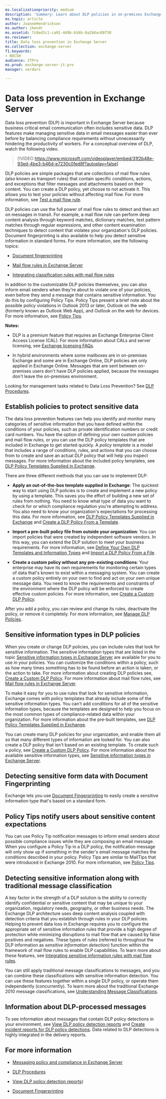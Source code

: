 ```yaml
---
ms.localizationpriority: medium
description: 'Summary: Learn about DLP policies in on-premises Exchange Server 2016 and Exchange Server 2019, including what they contain and how to test them.'
ms.topic: article
author: JoanneHendrickson
ms.author: jhendr
ms.assetid: 7c8ed3c1-ca91-4d9b-b16b-0a2b8ac89730
ms.reviewer:
title: Data loss prevention in Exchange Server
ms.collection: exchange-server
f1.keywords:
- NOCSH
audience: ITPro
ms.prod: exchange-server-it-pro
manager: serdars

---
```


# Data loss prevention in Exchange Server

Data loss prevention (DLP) is important in Exchange Server because business critical email communication often includes sensitive data. DLP features make managing sensitive data in email messages easier than ever before by balancing compliance requirements without unnecessarily hindering the productivity of workers. For a conceptual overview of DLP, watch the following video.

> [!VIDEO https://www.microsoft.com/videoplayer/embed/31f2b48e-93ed-4be3-b46d-e7230c0fed8f?autoplay=false]

DLP policies are simple packages that are collections of mail flow rules (also known as transport rules) that contain specific conditions, actions, and exceptions that filter messages and attachments based on their content. You can create a DLP policy, yet choose to not activate it. This allows you to test your policies without affecting mail flow. For more information, see [Test a mail flow rule](../../../ExchangeServer2013/test-transport-rules-exchange-2013-help.md).

 DLP policies can use the full power of mail flow rules to detect and then act on messages in transit. For example, a mail flow rule can perform deep content analysis through keyword matches, dictionary matches, text pattern matches through regular expressions, and other content examination techniques to detect content that violates your organization's DLP policies. Document fingerprinting is also available to help you detect sensitive information in standard forms. For more information, see the following topics:

- [Document fingerprinting](../../../ExchangeServer2013/overview-of-document-fingerprinting-in-exchange.md)

- [Mail flow rules in Exchange Server](../../policy-and-compliance/mail-flow-rules/mail-flow-rules.md)

- [Integrating classification rules with mail flow rules](../../../ExchangeServer2013/integrate-sensitive-information-rules-exchange-2013-help.md)

In addition to the customizable DLP policies themselves, you can also inform email senders when they're about to violate one of your policies, even before they send a message that contains sensitive information. You do this by configuring Policy Tips. Policy Tips present a brief note about the possible policy violations in Outlook 2013 or later, Outlook on the web (formerly known as Outlook Web App), and Outlook on the web for devices. For more information, see [Policy Tips](../../../ExchangeServer2013/policy-tips-exchange-2013-help.md).

 **Notes:**

- DLP is a premium feature that requires an Exchange Enterprise Client Access License (CAL). For more information about CALs and server licensing, see [Exchange licensing FAQs](https://www.microsoft.com/microsoft-365/exchange/microsoft-exchange-server-licensing-licensing-overview).

- In hybrid environments where some mailboxes are in on-premises Exchange and some are in Exchange Online, DLP policies are only applied in Exchange Online. Messages that are sent between on-premises users don't have DLP policies applied, because the messages don't leave the on-premises environment.

Looking for management tasks related to Data Loss Prevention? See [DLP Procedures](../../../ExchangeServer2013/dlp-procedures-exchange-2013-help.md).

## Establish policies to protect sensitive data
<a name="dlp_establish"> </a>

The data loss prevention features can help you identify and monitor many categories of sensitive information that you have defined within the conditions of your policies, such as private identification numbers or credit card numbers. You have the option of defining your own custom policies and mail flow rules, or you can use the DLP policy templates that are included in Exchange to get started quickly. A *policy template* is a model that includes a range of conditions, rules, and actions that you can choose from to create and save an actual DLP policy that will help you inspect messages. For more information about the included policy templates, see [DLP Policy Templates Supplied in Exchange](../../../ExchangeServer2013/built-in-dlp-policy-templates-exchange-2013-help.md).

There are three different methods that you can use to implement DLP:

- **Apply an out-of-the-box template supplied in Exchange**: The quickest way to start using DLP policies is to create and implement a new policy by using a template. This saves you the effort of building a new set of rules from nothing. You need to know what type of data you want to check for or which compliance regulation you're attempting to address. You also need to know your organization's expectations for processing this data. For more information, see [DLP Policy Templates Supplied in Exchange](../../../ExchangeServer2013/built-in-dlp-policy-templates-exchange-2013-help.md) and [Create a DLP Policy From a Template](../../../ExchangeServer2013/create-dlp-policy-from-template-exchange-2013-help.md).

- **Import a pre-built policy file from outside your organization**: You can import policies that were created by independent software vendors. In this way, you can extend the DLP solution to meet your business requirements. For more information, see [Define Your Own DLP Templates and Information Types](../../../ExchangeServer2013/define-your-own-dlp-templates-and-information-types-exchange-2013-help.md) and [Import a DLP Policy From a File](../../../ExchangeServer2013/import-a-custom-dlp-policy-template-from-a-file-exchange-2013-help.md).

- **Create a custom policy without any pre-existing conditions**: Your enterprise may have its own requirements for monitoring certain types of data that's known to exist within a messaging system. You can create a custom policy entirely on your own to find and act on your own unique message data. You need to know the requirements and constraints of the environment where the DLP policy will be enforced to create effective custom policies. For more information, see [Create a Custom DLP Policy](../../../ExchangeServer2013/create-custom-dlp-policy-exchange-2013-help.md).

After you add a policy, you can review and change its rules, deactivate the policy, or remove it completely. For more information, see [Manage DLP Policies](../../../ExchangeServer2013/manage-dlp-policies-exchange-2013-help.md).

## Sensitive information types in DLP policies
<a name="dlp_senstypes"> </a>

When you create or change DLP policies, you can include rules that look for sensitive information. The sensitive information types that are listed in the topic [Sensitive information types in Exchange Server](sensitive-information-types.md) are available for you to use in your policies. You can customize the conditions within a policy, such as how many times something has to be found before an action is taken, or the action to take. For more information about creating DLP policies see, [Create a Custom DLP Policy](../../../ExchangeServer2013/create-custom-dlp-policy-exchange-2013-help.md). For more information about mail flow rules, see [Mail flow rules in Exchange Server](../../policy-and-compliance/mail-flow-rules/mail-flow-rules.md).

To make it easy for you to use rules that look for sensitive information, Exchange comes with policy templates that already include some of the sensitive information types. You can't add conditions for all of the sensitive information types, because the templates are designed to help you focus on the most common types of compliance-related data within your organization. For more information about the pre-built templates, see [DLP Policy Templates Supplied in Exchange](../../../ExchangeServer2013/built-in-dlp-policy-templates-exchange-2013-help.md).

 You can create many DLP policies for your organization, and enable them all so that many different types of information are looked for. You can also create a DLP policy that isn't based on an existing template. To create such a policy, see [Create a Custom DLP Policy](../../../ExchangeServer2013/create-custom-dlp-policy-exchange-2013-help.md). For more information about the available sensitive information types, see [Sensitive information types in Exchange Server](sensitive-information-types.md).

## Detecting sensitive form data with Document Fingerprinting
<a name="dlp_fingerprinting"> </a>

Exchange lets you use [Document Fingerprinting](../../../ExchangeServer2013/overview-of-document-fingerprinting-in-exchange.md) to easily create a sensitive information type that's based on a standard form.

## Policy Tips notify users about sensitive content expectations
<a name="dlp_tips"> </a>

You can use Policy Tip notification messages to inform email senders about possible compliance issues while they are composing an email message. When you configure a Policy Tip in a DLP policy, the notification message will only show up if something in the sender's email message matches the conditions described in your policy. Policy Tips are similar to MailTips that were introduced in Exchange 2010. For more information, see [Policy Tips](../../../ExchangeServer2013/policy-tips-exchange-2013-help.md).

## Detecting sensitive information along with traditional message classification
<a name="dlp_detectingsens"> </a>

A key factor in the strength of a DLP solution is the ability to correctly identify confidential or sensitive content that may be unique to your organization, regulatory needs, geography, or other business needs. The Exchange DLP architecture uses deep content analysis coupled with detection criteria that you establish through rules in your DLP policies. Helping to prevent data loss in Exchange requires you to configure the appropriate set of sensitive information rules that provide a high degree of protection while minimizing disruptions to mail flow that are caused by false positives and negatives. These types of rules (referred to throughout the DLP information as *sensitive information detection*) function within the framework of mail flow rules to enable DLP capabilities. To learn more about these features, see [Integrating sensitive information rules with mail flow rules](../../../ExchangeServer2013/integrate-sensitive-information-rules-exchange-2013-help.md).

You can still apply traditional message classifications to messages, and you can combine these classifications with sensitive information detection. You can use these features together within a single DLP policy, or operate them independently (concurrently). To learn more about the traditional Exchange 2010 message classifications, see [Understanding Message Classifications](/previous-versions/office/exchange-server-2010/bb123498(v=exchg.141)).

## Information about DLP-processed messages
<a name="dlp_information"> </a>

To see information about messages that contain DLP policy detections in your environment, see [View DLP policy detection reports](../../../ExchangeServer2013/view-dlp-policy-detection-reports-exchange-2013-help.md) and [Create incident reports for DLP policy detections](../../../ExchangeServer2013/create-incident-reports-for-dlp-policy-detections-exchange-2013-help.md). Data related to DLP detections is highly integrated in the delivery reports.

## For more information
<a name="dlp_moreinfo"> </a>

- [Messaging policy and compliance in Exchange Server](../../policy-and-compliance/policy-and-compliance.md)

- [DLP Procedures](../../../ExchangeServer2013/dlp-procedures-exchange-2013-help.md)

- [View DLP policy detection reports](../../../ExchangeServer2013/view-dlp-policy-detection-reports-exchange-2013-help.md))

- [Document Fingerprinting](../../../ExchangeServer2013/overview-of-document-fingerprinting-in-exchange.md)